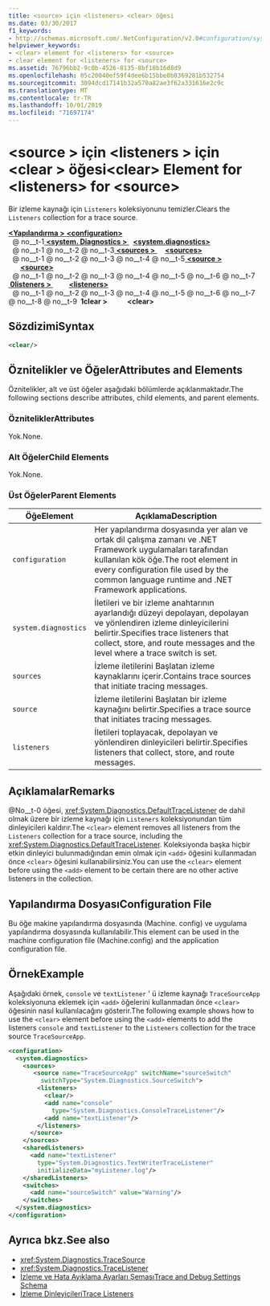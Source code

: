 ```yaml
---
title: <source> için <listeners> <clear> öğesi
ms.date: 03/30/2017
f1_keywords:
- http://schemas.microsoft.com/.NetConfiguration/v2.0#configuration/system.diagnostics/sources/source/listeners/clear
helpviewer_keywords:
- <clear> element for <listeners> for <source>
- clear element for <listeners> for <source>
ms.assetid: 76796bb2-9c0b-4526-8135-8bf18b16d8d9
ms.openlocfilehash: 05c20040ef59f4dee6b15bbe0b0369281b532754
ms.sourcegitcommit: 3094dcd17141b32a570a82ae3f62a331616e2c9c
ms.translationtype: MT
ms.contentlocale: tr-TR
ms.lasthandoff: 10/01/2019
ms.locfileid: "71697174"
---
```

# <a name="clear-element-for-listeners-for-source"></a><span data-ttu-id="d5c7f-102">\<source > için \<listeners > için \<clear > öğesi</span><span class="sxs-lookup"><span data-stu-id="d5c7f-102">\<clear> Element for \<listeners> for \<source></span></span>
<span data-ttu-id="d5c7f-103">Bir izleme kaynağı için `Listeners` koleksiyonunu temizler.</span><span class="sxs-lookup"><span data-stu-id="d5c7f-103">Clears the `Listeners` collection for a trace source.</span></span>  
  
[<span data-ttu-id="d5c7f-104"> **\<Yapılandırma >** </span><span class="sxs-lookup"><span data-stu-id="d5c7f-104">**\<configuration>**</span></span>](../configuration-element.md)  
<span data-ttu-id="d5c7f-105">&nbsp; @ no__t-1[ **\<system. Diagnostics >** ](system-diagnostics-element.md)</span><span class="sxs-lookup"><span data-stu-id="d5c7f-105">&nbsp;&nbsp;[**\<system.diagnostics>**](system-diagnostics-element.md)</span></span>  
<span data-ttu-id="d5c7f-106">&nbsp; @ no__t-1 @ no__t-2 @ no__t-3[ **\<sources >** ](sources-element.md)</span><span class="sxs-lookup"><span data-stu-id="d5c7f-106">&nbsp;&nbsp;&nbsp;&nbsp;[**\<sources>**](sources-element.md)</span></span>  
<span data-ttu-id="d5c7f-107">&nbsp; @ no__t-1 @ no__t-2 @ no__t-3 @ no__t-4 @ no__t-5[ **\<source >** ](source-element.md)</span><span class="sxs-lookup"><span data-stu-id="d5c7f-107">&nbsp;&nbsp;&nbsp;&nbsp;&nbsp;&nbsp;[**\<source>**](source-element.md)</span></span>  
<span data-ttu-id="d5c7f-108">&nbsp; @ no__t-1 @ no__t-2 @ no__t-3 @ no__t-4 @ no__t-5 @ no__t-6 @ no__t-7[ **&nbsp;0listeners >** ](listeners-element-for-source.md)</span><span class="sxs-lookup"><span data-stu-id="d5c7f-108">&nbsp;&nbsp;&nbsp;&nbsp;&nbsp;&nbsp;&nbsp;&nbsp;[**\<listeners>**](listeners-element-for-source.md)</span></span>  
<span data-ttu-id="d5c7f-109">&nbsp; @ no__t-1 @ no__t-2 @ no__t-3 @ no__t-4 @ no__t-5 @ no__t-6 @ no__t-7 @ no__t-8 @ no__t-9 **&nbsp;1clear >**</span><span class="sxs-lookup"><span data-stu-id="d5c7f-109">&nbsp;&nbsp;&nbsp;&nbsp;&nbsp;&nbsp;&nbsp;&nbsp;&nbsp;&nbsp;**\<clear>**</span></span>  
  
## <a name="syntax"></a><span data-ttu-id="d5c7f-110">Sözdizimi</span><span class="sxs-lookup"><span data-stu-id="d5c7f-110">Syntax</span></span>  
  
```xml  
<clear/>  
```  
  
## <a name="attributes-and-elements"></a><span data-ttu-id="d5c7f-111">Öznitelikler ve Öğeler</span><span class="sxs-lookup"><span data-stu-id="d5c7f-111">Attributes and Elements</span></span>  
 <span data-ttu-id="d5c7f-112">Öznitelikler, alt ve üst öğeler aşağıdaki bölümlerde açıklanmaktadır.</span><span class="sxs-lookup"><span data-stu-id="d5c7f-112">The following sections describe attributes, child elements, and parent elements.</span></span>  
  
### <a name="attributes"></a><span data-ttu-id="d5c7f-113">Öznitelikler</span><span class="sxs-lookup"><span data-stu-id="d5c7f-113">Attributes</span></span>  
 <span data-ttu-id="d5c7f-114">Yok.</span><span class="sxs-lookup"><span data-stu-id="d5c7f-114">None.</span></span>  
  
### <a name="child-elements"></a><span data-ttu-id="d5c7f-115">Alt Öğeler</span><span class="sxs-lookup"><span data-stu-id="d5c7f-115">Child Elements</span></span>  
 <span data-ttu-id="d5c7f-116">Yok.</span><span class="sxs-lookup"><span data-stu-id="d5c7f-116">None.</span></span>  
  
### <a name="parent-elements"></a><span data-ttu-id="d5c7f-117">Üst Öğeler</span><span class="sxs-lookup"><span data-stu-id="d5c7f-117">Parent Elements</span></span>  
  
|<span data-ttu-id="d5c7f-118">Öğe</span><span class="sxs-lookup"><span data-stu-id="d5c7f-118">Element</span></span>|<span data-ttu-id="d5c7f-119">Açıklama</span><span class="sxs-lookup"><span data-stu-id="d5c7f-119">Description</span></span>|  
|-------------|-----------------|  
|`configuration`|<span data-ttu-id="d5c7f-120">Her yapılandırma dosyasında yer alan ve ortak dil çalışma zamanı ve .NET Framework uygulamaları tarafından kullanılan kök öğe.</span><span class="sxs-lookup"><span data-stu-id="d5c7f-120">The root element in every configuration file used by the common language runtime and .NET Framework applications.</span></span>|  
|`system.diagnostics`|<span data-ttu-id="d5c7f-121">İletileri ve bir izleme anahtarının ayarlandığı düzeyi depolayan, depolayan ve yönlendiren izleme dinleyicilerini belirtir.</span><span class="sxs-lookup"><span data-stu-id="d5c7f-121">Specifies trace listeners that collect, store, and route messages and the level where a trace switch is set.</span></span>|  
|`sources`|<span data-ttu-id="d5c7f-122">İzleme iletilerini Başlatan izleme kaynaklarını içerir.</span><span class="sxs-lookup"><span data-stu-id="d5c7f-122">Contains trace sources that initiate tracing messages.</span></span>|  
|`source`|<span data-ttu-id="d5c7f-123">İzleme iletilerini Başlatan bir izleme kaynağını belirtir.</span><span class="sxs-lookup"><span data-stu-id="d5c7f-123">Specifies a trace source that initiates tracing messages.</span></span>|  
|`listeners`|<span data-ttu-id="d5c7f-124">İletileri toplayacak, depolayan ve yönlendiren dinleyicileri belirtir.</span><span class="sxs-lookup"><span data-stu-id="d5c7f-124">Specifies listeners that collect, store, and route messages.</span></span>|  
  
## <a name="remarks"></a><span data-ttu-id="d5c7f-125">Açıklamalar</span><span class="sxs-lookup"><span data-stu-id="d5c7f-125">Remarks</span></span>  
 <span data-ttu-id="d5c7f-126">@No__t-0 öğesi, <xref:System.Diagnostics.DefaultTraceListener> de dahil olmak üzere bir izleme kaynağı için `Listeners` koleksiyonundan tüm dinleyicileri kaldırır.</span><span class="sxs-lookup"><span data-stu-id="d5c7f-126">The `<clear>` element removes all listeners from the `Listeners` collection for a trace source, including the <xref:System.Diagnostics.DefaultTraceListener>.</span></span> <span data-ttu-id="d5c7f-127">Koleksiyonda başka hiçbir etkin dinleyici bulunmadığından emin olmak için `<add>` öğesini kullanmadan önce `<clear>` öğesini kullanabilirsiniz.</span><span class="sxs-lookup"><span data-stu-id="d5c7f-127">You can use the `<clear>` element before using the `<add>` element to be certain there are no other active listeners in the collection.</span></span>  
  
## <a name="configuration-file"></a><span data-ttu-id="d5c7f-128">Yapılandırma Dosyası</span><span class="sxs-lookup"><span data-stu-id="d5c7f-128">Configuration File</span></span>  
 <span data-ttu-id="d5c7f-129">Bu öğe makine yapılandırma dosyasında (Machine. config) ve uygulama yapılandırma dosyasında kullanılabilir.</span><span class="sxs-lookup"><span data-stu-id="d5c7f-129">This element can be used in the machine configuration file (Machine.config) and the application configuration file.</span></span>  
  
## <a name="example"></a><span data-ttu-id="d5c7f-130">Örnek</span><span class="sxs-lookup"><span data-stu-id="d5c7f-130">Example</span></span>  
 <span data-ttu-id="d5c7f-131">Aşağıdaki örnek, `console` ve `textListener` ' ü izleme kaynağı `TraceSourceApp` koleksiyonuna eklemek için `<add>` öğelerini kullanmadan önce `<clear>` öğesinin nasıl kullanılacağını gösterir.</span><span class="sxs-lookup"><span data-stu-id="d5c7f-131">The following example shows how to use the `<clear>` element before using the `<add>` elements to add the listeners `console` and `textListener` to the `Listeners` collection for the trace source `TraceSourceApp`.</span></span>  
  
```xml  
<configuration>  
  <system.diagnostics>  
    <sources>  
       <source name="TraceSourceApp" switchName="sourceSwitch"   
         switchType="System.Diagnostics.SourceSwitch">  
        <listeners>  
          <clear/>  
          <add name="console"   
            type="System.Diagnostics.ConsoleTraceListener"/>  
          <add name="textListener"/>  
        </listeners>  
      </source>  
    </sources>  
    <sharedListeners>  
      <add name="textListener"   
        type="System.Diagnostics.TextWriterTraceListener"   
        initializeData="myListener.log"/>  
    </sharedListeners>  
    <switches>  
      <add name="sourceSwitch" value="Warning"/>  
    </switches>  
  </system.diagnostics>  
</configuration>   
```  
  
## <a name="see-also"></a><span data-ttu-id="d5c7f-132">Ayrıca bkz.</span><span class="sxs-lookup"><span data-stu-id="d5c7f-132">See also</span></span>

- <xref:System.Diagnostics.TraceSource>
- <xref:System.Diagnostics.TraceListener>
- [<span data-ttu-id="d5c7f-133">İzleme ve Hata Ayıklama Ayarları Şeması</span><span class="sxs-lookup"><span data-stu-id="d5c7f-133">Trace and Debug Settings Schema</span></span>](index.md)
- [<span data-ttu-id="d5c7f-134">İzleme Dinleyicileri</span><span class="sxs-lookup"><span data-stu-id="d5c7f-134">Trace Listeners</span></span>](../../../debug-trace-profile/trace-listeners.md)
